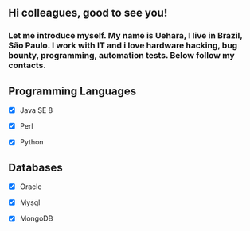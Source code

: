 
## Hi colleagues, good to see you! 

### Let me introduce myself. My name is Uehara, I live in Brazil, São Paulo. I work with IT and i love hardware hacking, bug bounty, programming, automation tests. Below follow my contacts. <br>


## Programming Languages

- [x] Java SE 8
- [x] Perl
- [x] Python


## Databases

- [x] Oracle
- [x] Mysql
- [x] MongoDB


